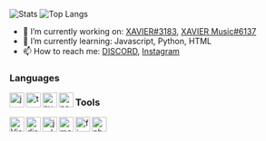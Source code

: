 ![Stats](https://github-readme-stats.vercel.app/api?username=DSGChirag&title_color=246bce&text_color=ffffff&bg_color=000000&include_all_commits=true&hide_border=true&hide_title=true)
![Top Langs](https://github-readme-stats.vercel.app/api/top-langs/?username=DSGChirag&layout=compact&title_color=246bce&text_color=ffffff&bg_color=000000&hide_border=true)

- 🔭 I’m currently working on: [XAVIER#3183](https://discord.com/api/oauth2/authorize?client_id=797524995471441920&permissions=8&scope=bot), [XAVIER Music#6137](https://discord.com/api/oauth2/authorize?client_id=797075986482331658&permissions=8&scope=bot)
- 🌱 I’m currently learning: Javascript, Python, HTML
- 📫 How to reach me: [DISCORD](https://dsc.gg/dw-gaming), [Instagram](https://instagram.com/chirag_dev47)

### Languages

<img align="left" alt="js" width="26px" src="https://i.imgur.com/3u1wzwE.png" />
<img align="left" alt="ts" width="26px" src="https://i.imgur.com/vSgFULR.png" />
<img align="left" alt="py" width="26px" src="https://i.imgur.com/4pIzF9V.png" />
<img align="left" alt="node.js" width="26px" src="https://i.imgur.com/tYLFZBh.png" /> 

### Tools
<img align="left" alt="Visual Studio Code" width="26px" src="https://i.imgur.com/LwSdAlE.png" />
<img align="left" alt="discord.js" width="26px" src="https://i.imgur.com/SI1DZf3.png" />
<img align="left" alt="jsdom" width="26px" src="https://imgur.com/znELr8P.png" /> 
<img align="left" alt="mongodb" width="26px" src="https://devicons.github.io/devicon/devicon.git/icons/mongodb/mongodb-original-wordmark.svg" />
<img align="left" alt="firebase" width="26px" src="https://i.imgur.com/1RVXvxS.png" /> 
<img align="left" alt="photoshop" width="26px" src="https://i.imgur.com/OC1RcS5.jpg" /> <br />
